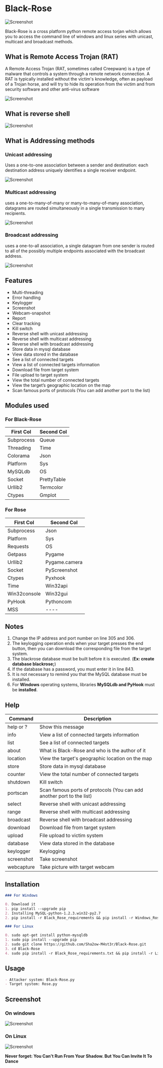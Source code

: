 # Black-Rose
![Screenshot](http://s8.picofile.com/file/8347875142/BlackRose.png) 

Black-Rose is a cross platform python remote access torjan which
allows you to access the command line of windows and linux series with unicast, multicast and broadcast methods.

## What is Remote Access Trojan (RAT)

A Remote Access Trojan (RAT, sometimes called Creepware) is a type of malware that controls a system through a remote network connection. A RAT is typically installed without the victim's knowledge, often as payload of a Trojan horse, and will try to hide its operation from the victim and from security software and other anti-virus software

![Screenshot](http://s8.picofile.com/file/8347874750/BasicRatDesign.png)

## What is reverse shell

![Screenshot](http://s9.picofile.com/file/8347873500/ReverseShell.png)

## What is Addressing methods

### Unicast addressing

Uses a one-to-one association between a sender and destination: each destination address uniquely identifies a single receiver endpoint.

![Screenshot](http://s8.picofile.com/file/8347875968/Unicast.png)

### Multicast addressing

uses a one-to-many-of-many or many-to-many-of-many association, datagrams are routed simultaneously in a single transmission to many recipients.

![Screenshot](http://s9.picofile.com/file/8347876276/Multicast.png)

### Broadcast addressing

uses a one-to-all association, a single datagram from one sender is routed to all of the possibly multiple endpoints associated with the broadcast address.

![Screenshot](http://s9.picofile.com/file/8347876242/Broadcast.png)

## Features

- Multi-threading
- Error handling
- Keylogger
- Screenshot
- Webcam-snapshot
- Report
- Clear tracking
- Kill switch
- Reverse shell with unicast addressing
- Reverse shell with multicast addressing
- Reverse shell with broadcast addressing
- Store data in mysql database 
- View data stored in the database
- See a list of connected targets
- View a list of connected targets information
- Download file from target system
- File upload to target system
- View the total number of connected targets
- View the target’s geographic location on the map
- Scan famous ports of protocols (You can add another port to the list)

## Modules used

### For Black-Rose

| **First Col**  | **Second Col** |
| ------------- | ------------- |
| Subprocess  | Queue           |
| Threading   | Time            |
| Colorama    | Json            |
| Platform    | Sys             |
| MySQLdb     | OS              |
| Socket      | PrettyTable     |
| Urllib2     | Termcolor       |
| Ctypes      | Gmplot          |

### For Rose

| **First Col**  | **Second Col** |
| ------------- | ------------- |
| Subprocess    | Json           |
| Platform      | Sys            |
| Requests      | OS             |
| Getpass       | Pygame         |
| Urllib2       | Pygame.camera  |
| Socket        | PyScreenshot   |
| Ctypes        | Pyxhook        |
| Time          | Win32api       |
| Win32console  | Win32gui       |
| PyHook        | Pythoncom      |
| MSS           | ----           |


## Notes

1. Change the IP address and port number on line 305 and 306.
2. The keylogging operation ends when your target presses the end button, then you can download the corresponding file from the target      system.
3. The blackrose database must be built before it is executed. (**Ex: create database blackrose;**)
4. If the database has a password, you must enter it in line 843.
5. It is not necessary to remind you that the MySQL database must be installed.
6. For **Windows** operating systems, libraries **MySQLdb and PyHook** must be **installed**.

## Help

| **Command** | **Description** |
| ------- | ----------- |                                      
| help or ? | Show this message |         
| info | View a list of connected targets information |  
| list | See a list of connected targets |   
| about | What is Black-Rose and who is the author of it |       
| location | View the target's geographic location on the map |                    
| store | Store data in mysql database |                
| counter | View the total number of connected targets |
| shutdown | Kill switch |
| portscan | Scan famous ports of protocols (You can add another port to the list) |
| select | Reverse shell with unicast addressing |
| range | Reverse shell with multicast addressing |
| broadcast | Reverse shell with broadcast addressing |
| download | Download file from target system |
| upload | File upload to victim system |
| database | View data stored in the database |
| keylogger | Keylogging |
| screenshot | Take screenshot |
| webcapture | Take picture with target webcam |

## Installation

```markdown
### For Windows

0. Download it
1. pip install --upgrade pip
2. Installing MySQL-python-1.2.3.win32-py2.7
2. pip install -r Black_Rose_requirements && pip install -r Windows_Rose_requirements

### For Linux

0. sudo apt-get install python-mysqldb
1. sudo pip install --upgrade pip
2. sudo git clone https://github.com/Sha2ow-M4st3r/Black-Rose.git
3. cd Black-Rose
4. sudo pip install -r Black_Rose_requirements.txt && pip install -r Linux_Rose_requirements.txt.txt
```

## Usage

```markdown
- Attacker system: Black-Rose.py
- Target system: Rose.py
```

## Screenshot

### On windows

![Screenshot](http://s8.picofile.com/file/8347888000/Main_page.png)


### On Linux

![Screenshot](http://s8.picofile.com/file/8347894542/Linux_Main_Page.png)


**Never forget: You Can't Run From Your Shadow. But You Can Invite It To Dance**
